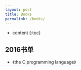```yaml
---
layout: post
title: Books
permalink: /books/
---
```


* content
{:toc}


2016书单
-----------------------------------------------------------------

+ 《the C programming language》
